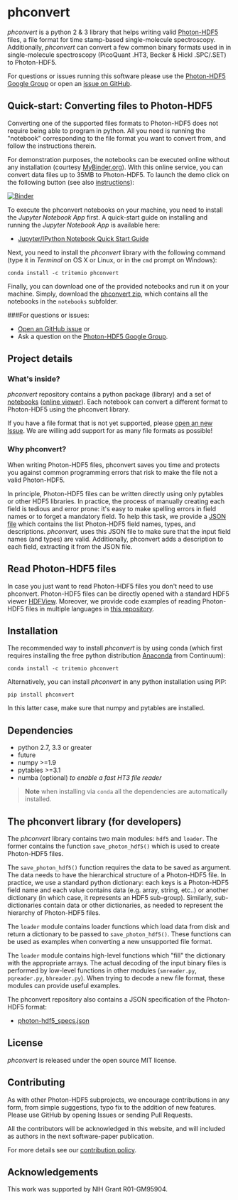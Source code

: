 # phconvert

*phconvert* is a python 2 & 3 library that helps writing valid
<a href="http://photon-hdf5.org/" target="_blank">Photon-HDF5</a>
files, a file format for time stamp-based single-molecule spectroscopy.
Additionally, *phconvert* can convert a few common binary formats
used in in single-molecule spectroscopy (PicoQuant .HT3,
Becker & Hickl .SPC/.SET) to Photon-HDF5.

For questions or issues running this software please use the
[Photon-HDF5 Google Group](https://groups.google.com/forum/#!forum/photon-hdf5)
or open an [issue on GitHub](https://github.com/Photon-HDF5/phconvert/issues).

## Quick-start: Converting files to Photon-HDF5

Converting one of the supported files formats to Photon-HDF5 does not require
being able to program in python. All you need is running the "notebook"
corresponding to the file format you want to convert from, and follow the instructions therein.

For demonstration purposes, the notebooks can be executed online without any installation (courtesy [MyBinder.org](http://mybinder.org/)).
With this online service, you can convert data files up to 35MB to Photon-HDF5.
To launch the demo click on the following button 
(see also [instructions](http://photon-hdf5.github.io/Photon-HDF5-Converter/)):

[![Binder](http://mybinder.org/badge.svg)](http://mybinder.org/repo/Photon-HDF5/Photon-HDF5-Converter)

To execute the phconvert notebooks on your machine, you need to install the *Jupyter Notebook App* first.
A quick-start guide on installing and running the *Jupyter Notebook App* is available here:

- <a href="http://jupyter-notebook-beginner-guide.readthedocs.org/" target="_blank">Jupyter/IPython Notebook Quick Start Guide</a>

Next, you need to install the *phconvert* library with the following command
(type it in *Terminal* on OS X or Linux, or in the `cmd` prompt on Windows):

    conda install -c tritemio phconvert

Finally, you can download one of the provided notebooks and run it on your machine.
Simply, download the
[phconvert zip](https://github.com/Photon-HDF5/phconvert/archive/master.zip),
which contains all the notebooks in the `notebooks` subfolder.

###For questions or issues:

- [Open an GitHub issue](https://github.com/Photon-HDF5/phconvert/issues) or
- Ask a question on the [Photon-HDF5 Google Group](https://groups.google.com/forum/#!forum/photon-hdf5).


## Project details

### What's inside?

*phconvert* repository contains a python package (library) and a set of
[notebooks](https://github.com/Photon-HDF5/phconvert/tree/master/notebooks)
([online viewer](http://nbviewer.ipython.org/github/Photon-HDF5/phconvert/tree/master/notebooks/)).
Each notebook can convert a different format to Photon-HDF5 using the phconvert library.

If you have a file format that is not yet supported, please [open an new Issue](https://github.com/Photon-HDF5/phconvert/issues).
We are willing add support for as many file formats as possible!

### Why phconvert?

When writing Photon-HDF5 files, phconvert saves you time
and protects you against common programming errors that risk
to make the file not a valid Photon-HDF5.

In principle, Photon-HDF5 files can be written directly using only pytables
or other HDF5 libraries.
In practice, the process of manually creating each field is tedious and error prone:
it's easy to make spelling errors in field names or to forget a mandatory field.
To help this task, we provide a
[JSON file](https://github.com/Photon-HDF5/phconvert/blob/master/phconvert/specs/photon-hdf5_specs.json)
which contains the list Photon-HDF5 field names, types, and descriptions.
*phconvert*, uses this JSON file to make sure that the input field names (and types)
are valid. Additionally, phconvert adds a description to each field,
extracting it from the JSON file.

## Read Photon-HDF5 files

In case you just want to read Photon-HDF5 files you don't need to use phconvert.
Photon-HDF5 files can be directly opened with a standard HDF5 viewer
[HDFView](https://www.hdfgroup.org/products/java/hdfview/).
Moreover, we provide code examples of reading Photon-HDF5 files
in multiple languages in
[this repository](https://github.com/Photon-HDF5/photon_hdf5_reading_examples).

## Installation

The recommended way to install *phconvert* is by using conda (which first
requires installing the free python distribution
[Anaconda](https://store.continuum.io/cshop/anaconda/) from Continuum):

    conda install -c tritemio phconvert

Alternatively, you can install *phconvert* in any python installation using PIP:

    pip install phconvert

In this latter case, make sure that numpy and pytables are installed.

## Dependencies

- python 2.7, 3.3 or greater
- future
- numpy >=1.9
- pytables >=3.1
- numba (optional) *to enable a fast HT3 file reader*

> **Note**
> when installing via `conda` all the dependencies are automatically installed.


## The phconvert library (for developers)

The *phconvert* library contains two main modules: `hdf5` and `loader`. The former contains
the function `save_photon_hdf5()` which is used to create Photon-HDF5 files.

The `save_photon_hdf5()` function requires the data to be saved as argument.
The data needs to have the hierarchical structure of a Photon-HDF5 file.
In practice, we use a standard python dictionary: each keys is a Photon-HDF5 field name and
each value contains data (e.g. array, string, etc..) or another dictionary
(in which case, it represents an HDF5 sub-group). Similarly, sub-dictionaries
contain data or other dictionaries, as needed to represent the hierarchy of Photon-HDF5 files.

The `loader` module contains loader functions which load data from disk and return a dictionary
to be passed to `save_photon_hdf5()`. These functions can be used as examples
when converting a new unsupported file format.

The `loader` module contains high-level functions which "fill" the dictionary
with the appropriate arrays. The actual decoding of the input binary files is performed
by low-level functions in other modules (`smreader.py`, `pqreader.py`, `bhreader.py`).
When trying to decode a new file format, these modules can provide useful examples.

The phconvert repository also contains a JSON specification of the Photon-HDF5 format:

- [photon-hdf5_specs.json](https://github.com/Photon-HDF5/phconvert/blob/master/phconvert/specs/photon-hdf5_specs.json)


## License

*phconvert* is released under the open source MIT license.

## Contributing

As with other Photon-HDF5 subprojects, we encourage contributions
in any form, from simple suggestions, typo fix to the addition of new features.
Please use GitHub by opening Issues or sending Pull Requests.

All the contributors will be acknowledged in this website, and will included
as authors in the next software-paper publication.

For more details see our [contribution policy](http://photon-hdf5.readthedocs.org/en/latest/contributing.html).

## Acknowledgements
This work was supported by NIH Grant R01-GM95904.
